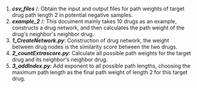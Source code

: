 1.	***csv_files*** /: Obtain the input and output files for path weights of target drug path length 2 in potential negative samples.
2.	***example_2*** /: This document mainly takes 10 drugs as an example, constructs a drug 
network, and then calculates the path weight of the drug's neighbor's neighbor drug.
3.	***1_CreateNetwork.py***: Construction of drug network, the weight between drug nodes is the similarity score between the two drugs. 
4.	***2_countExtrascore.py***: Calculate all possible path weights for the target drug and its neighbor's neighbor drug.
5.	***3_addIndex.py***: Add exponent to all possible path lengths, choosing the maximum path length as the final path weight of length 2 for this target drug.
